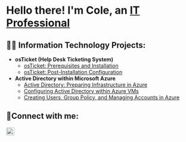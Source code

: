 <h1>Hello there! I'm Cole, an <a href="https://linkedin.com/in/cole-britton-240b50326">IT Professional</a></h1>

<h2>👨‍💻 Information Technology Projects:</h2>

- <b>osTicket (Help Desk Ticketing System)</b>
  - [osTicket: Prerequisites and Installation](https://github.com/ColeABritton/osticket-prereqs)
  - [osTicket: Post-Installation Configuration](https://github.com/ColeABritton/post-install-config)
- <b>Active Directory within Microsoft Azure</b>
  - [Active Directory: Preparing Infrastructure in Azure](https://github.com/ColeABritton/Preparing-Active-Directory-Infrastructure-in-Azure)
  - [Configuring Active Directory within Azure VMs](https://github.com/ColeABritton/configure-ad)
  - [Creating Users, Group Policy, and Managing Accounts in Azure](https://github.com/ColeABritton/Creating-Users-Group-Policy-And-Managing-Accounts)

<h2>🤳Connect with me:</h2>

[<img align="left" alt="Josh | LinkedIn" width="22px" src="https://cdn.jsdelivr.net/npm/simple-icons@v3/icons/linkedin.svg" />][linkedin]

[linkedin]: https://linkedin.com/in/ColeABritton
